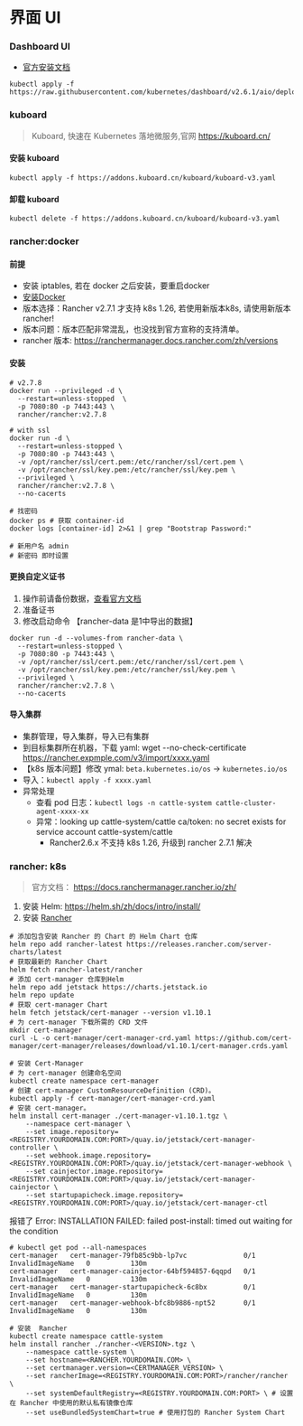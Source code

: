 # 界面 UI



### Dashboard UI
- [官方安装文档](https://kubernetes.io/zh-cn/docs/tasks/access-application-cluster/web-ui-dashboard/)
```shell
kubectl apply -f https://raw.githubusercontent.com/kubernetes/dashboard/v2.6.1/aio/deploy/recommended.yaml
```




### kuboard
> Kuboard, 快速在 Kubernetes 落地微服务,官网 https://kuboard.cn/

#### 安装 kuboard
```shell
kubectl apply -f https://addons.kuboard.cn/kuboard/kuboard-v3.yaml
```

#### 卸载 kuboard
```shell
kubectl delete -f https://addons.kuboard.cn/kuboard/kuboard-v3.yaml
```




### rancher:docker

#### 前提
- 安装 iptables, 若在 docker 之后安装，要重启docker
- [安装Docker](docs/devops/k8s/docker.md)
- 版本选择：Rancher v2.7.1 才支持 k8s 1.26, 若使用新版本k8s, 请使用新版本 rancher!
- 版本问题：版本匹配非常混乱，也没找到官方宣称的支持清单。
- rancher 版本: https://ranchermanager.docs.rancher.com/zh/versions

#### 安装

```shell
# v2.7.8
docker run --privileged -d \
  --restart=unless-stopped  \
  -p 7080:80 -p 7443:443 \
  rancher/rancher:v2.7.8

# with ssl
docker run -d \
  --restart=unless-stopped \
  -p 7080:80 -p 7443:443 \
  -v /opt/rancher/ssl/cert.pem:/etc/rancher/ssl/cert.pem \
  -v /opt/rancher/ssl/key.pem:/etc/rancher/ssl/key.pem \
  --privileged \
  rancher/rancher:v2.7.8 \
  --no-cacerts

# 找密码
docker ps # 获取 container-id
docker logs [container-id] 2>&1 | grep "Bootstrap Password:"

# 新用户名 admin
# 新密码 即时设置
```

#### 更换自定义证书
1. 操作前请备份数据，[查看官方文档](https://ranchermanager.docs.rancher.com/zh/v2.6/getting-started/installation-and-upgrade/other-installation-methods/rancher-on-a-single-node-with-docker/upgrade-docker-installed-rancher)
2. 准备证书
2. 修改启动命令 【rancher-data 是1中导出的数据】
```shell
docker run -d --volumes-from rancher-data \
  --restart=unless-stopped \
  -p 7080:80 -p 7443:443 \
  -v /opt/rancher/ssl/cert.pem:/etc/rancher/ssl/cert.pem \
  -v /opt/rancher/ssl/key.pem:/etc/rancher/ssl/key.pem \
  --privileged \
  rancher/rancher:v2.7.8 \
  --no-cacerts
```


#### 导入集群
- 集群管理，导入集群，导入已有集群
- 到目标集群所在机器，下载 yaml: wget --no-check-certificate https://rancher.expmple.com/v3/import/xxxx.yaml
- 【k8s 版本问题】修改 ymal: `beta.kubernetes.io/os` -> `kubernetes.io/os`
- 导入：`kubectl apply -f xxxx.yaml`
- 异常处理
  - 查看 pod 日志：`kubectl logs -n cattle-system cattle-cluster-agent-xxxx-xx`
  - 异常：looking up cattle-system/cattle ca/token: no secret exists for service account cattle-system/cattle
    - Rancher2.6.x 不支持 k8s 1.26, 升级到 rancher 2.7.1 解决



### rancher: k8s

> 官方文档： https://docs.ranchermanager.rancher.io/zh/

1. 安装 Helm: https://helm.sh/zh/docs/intro/install/
2. 安装 [Rancher](https://docs.ranchermanager.rancher.io/zh/getting-started/installation-and-upgrade/other-installation-methods/air-gapped-helm-cli-install/install-rancher-ha)
```shell
# 添加包含安装 Rancher 的 Chart 的 Helm Chart 仓库
helm repo add rancher-latest https://releases.rancher.com/server-charts/latest
# 获取最新的 Rancher Chart
helm fetch rancher-latest/rancher
# 添加 cert-manager 仓库到Helm
helm repo add jetstack https://charts.jetstack.io
helm repo update
# 获取 cert-manager Chart
helm fetch jetstack/cert-manager --version v1.10.1
# 为 cert-manager 下载所需的 CRD 文件
mkdir cert-manager
curl -L -o cert-manager/cert-manager-crd.yaml https://github.com/cert-manager/cert-manager/releases/download/v1.10.1/cert-manager.crds.yaml

# 安装 Cert-Manager
# 为 cert-manager 创建命名空间
kubectl create namespace cert-manager
# 创建 cert-manager CustomResourceDefinition (CRD)。
kubectl apply -f cert-manager/cert-manager-crd.yaml
# 安装 cert-manager。
helm install cert-manager ./cert-manager-v1.10.1.tgz \
    --namespace cert-manager \
    --set image.repository=<REGISTRY.YOURDOMAIN.COM:PORT>/quay.io/jetstack/cert-manager-controller \
    --set webhook.image.repository=<REGISTRY.YOURDOMAIN.COM:PORT>/quay.io/jetstack/cert-manager-webhook \
    --set cainjector.image.repository=<REGISTRY.YOURDOMAIN.COM:PORT>/quay.io/jetstack/cert-manager-cainjector \
    --set startupapicheck.image.repository=<REGISTRY.YOURDOMAIN.COM:PORT>/quay.io/jetstack/cert-manager-ctl
```

报错了
Error: INSTALLATION FAILED: failed post-install: timed out waiting for the condition
```shell
# kubectl get pod --all-namespaces
cert-manager   cert-manager-79fb85c9bb-lp7vc              0/1     InvalidImageName   0          130m
cert-manager   cert-manager-cainjector-64bf594857-6qqpd   0/1     InvalidImageName   0          130m
cert-manager   cert-manager-startupapicheck-6c8bx         0/1     InvalidImageName   0          130m
cert-manager   cert-manager-webhook-bfc8b9886-npt52       0/1     InvalidImageName   0          130m
```

```
# 安装  Rancher
kubectl create namespace cattle-system
helm install rancher ./rancher-<VERSION>.tgz \
    --namespace cattle-system \
    --set hostname=<RANCHER.YOURDOMAIN.COM> \
    --set certmanager.version=<CERTMANAGER_VERSION> \
    --set rancherImage=<REGISTRY.YOURDOMAIN.COM:PORT>/rancher/rancher \
    --set systemDefaultRegistry=<REGISTRY.YOURDOMAIN.COM:PORT> \ # 设置在 Rancher 中使用的默认私有镜像仓库
    --set useBundledSystemChart=true # 使用打包的 Rancher System Chart
```

